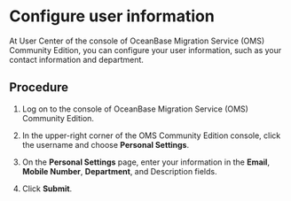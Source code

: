 # Configure user information

At User Center of the console of OceanBase Migration Service (OMS) Community Edition, you can configure your user information, such as your contact information and department.

## Procedure

1. Log on to the console of OceanBase Migration Service (OMS) Community Edition.

2. In the upper-right corner of the OMS Community Edition console, click the username and choose **Personal Settings**.

3. On the **Personal Settings** page, enter your information in the **Email**, **Mobile Number**, **Department**, and Description fields.

4. Click **Submit**.
